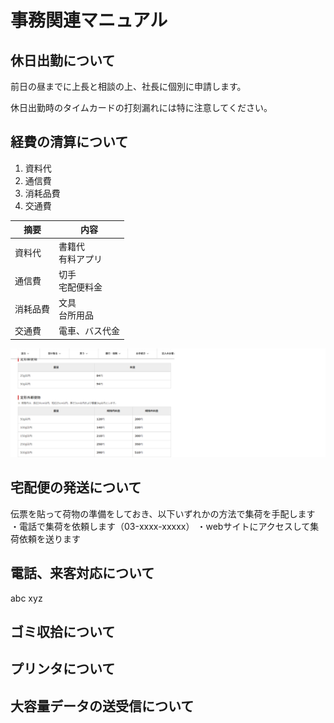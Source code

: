 # 事務関連マニュアル
## 休日出勤について
前日の昼までに上長と相談の上、社長に個別に申請します。

休日出勤時のタイムカードの打刻漏れには特に注意してください。
## 経費の清算について
1. 資料代
1. 通信費
1. 消耗品費
1. 交通費

|摘要|内容|
|--|--|
|資料代|書籍代<br>有料アプリ|
|通信費|切手<br>宅配便料金|
|消耗品費|文具<br>台所用品|
|交通費|電車、バス代金|

![切手代](img/one_price.png)

## 宅配便の発送について
伝票を貼って荷物の準備をしておき、以下いずれかの方法で集荷を手配します
・電話で集荷を依頼します（03-xxxx-xxxxx）
・webサイトにアクセスして集荷依頼を送ります
## 電話、来客対応について
abc
xyz
## ゴミ収拾について
## プリンタについて
## 大容量データの送受信について